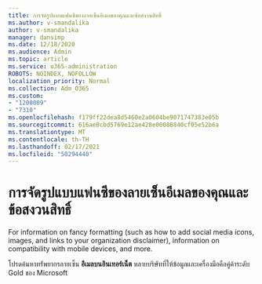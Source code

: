 ```yaml
---
title: การจัดรูปแบบแฟนซีของลายเซ็นอีเมลของคุณและข้อสงวนสิทธิ์
ms.author: v-smandalika
author: v-smandalika
manager: dansimp
ms.date: 12/18/2020
ms.audience: Admin
ms.topic: article
ms.service: o365-administration
ROBOTS: NOINDEX, NOFOLLOW
localization_priority: Normal
ms.collection: Adm_O365
ms.custom:
- "1200009"
- "7310"
ms.openlocfilehash: f179ff22dea8d5460e2a0604be9071747383e05b
ms.sourcegitcommit: 616ae0cbd5769e12ae428e00088840cf05e52b6a
ms.translationtype: MT
ms.contentlocale: th-TH
ms.lasthandoff: 02/17/2021
ms.locfileid: "50294440"
---
```

# <a name="fancy-formatting-for-your-email-signature-and-disclaimer"></a>การจัดรูปแบบแฟนซีของลายเซ็นอีเมลของคุณและข้อสงวนสิทธิ์
For information on fancy formatting (such as how to add social media icons, images, and links to your organization disclaimer), information on compatibility with mobile devices, and more.

โปรดค้นหาทรัพยากรลายเซ็น **อีเมลบนอินเทอร์เน็ต** หลายบริษัทที่ให้ข้อมูลและเครื่องมือคือคู่ค้าระดับ Gold ของ Microsoft
